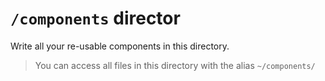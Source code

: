 # `/components` director

Write all your re-usable components in this directory.

> You can access all files in this directory with the alias `~/components/` 